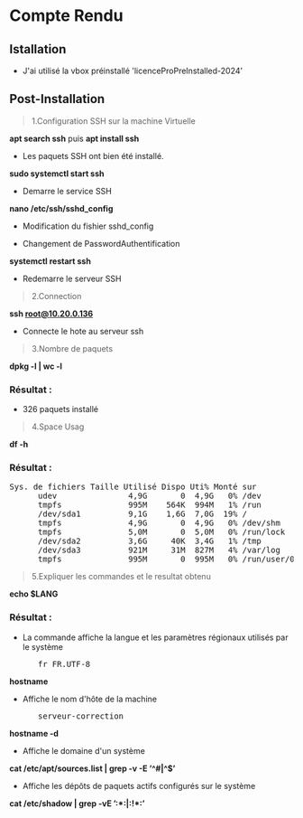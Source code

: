 # Compte Rendu

## Istallation

- J'ai utilisé la vbox préinstallé 'licenceProPreInstalled-2024'

## Post-Installation

>1.Configuration SSH sur la machine Virtuelle

**apt search ssh** puis **apt install ssh**  

- Les paquets SSH ont bien été installé.

**sudo systemctl start ssh**

- Demarre le service SSH

**nano /etc/ssh/sshd_config**

- Modification du fishier sshd_config  

- Changement de PasswordAuthentification 

**systemctl restart ssh**

- Redemarre le serveur SSH

>2.Connection

**ssh root@10.20.0.136**

- Connecte le hote au serveur ssh 

>3.Nombre de paquets

**dpkg -l | wc -l**

### Résultat : 

- 326 paquets installé 

>4.Space Usag

**df -h**

### Résultat :

<pre>Sys. de fichiers Taille Utilisé Dispo Uti% Monté sur
      udev               4,9G       0  4,9G   0% /dev
      tmpfs              995M    564K  994M   1% /run
      /dev/sda1          9,1G    1,6G  7,0G  19% /
      tmpfs              4,9G       0  4,9G   0% /dev/shm
      tmpfs              5,0M       0  5,0M   0% /run/lock
      /dev/sda2          3,6G     40K  3,4G   1% /tmp
      /dev/sda3          921M     31M  827M   4% /var/log
      tmpfs              995M       0  995M   0% /run/user/0
</pre>

>5.Expliquer les commandes et le resultat obtenu

**echo $LANG**

### Résultat :

- La commande affiche la langue et les paramètres régionaux utilisés par le système 

<pre>
      fr_FR.UTF-8
</pre>

**hostname**

- Affiche le nom d'hôte de la machine

<pre>
      serveur-correction
</pre>


**hostname -d**

- Affiche le domaine d'un système

**cat /etc/apt/sources.list | grep -v -E ’^#|^$’**

- Affiche les dépôts de paquets actifs configurés sur le système 

**cat /etc/shadow | grep -vE ’:\*:|:!\*:’**

